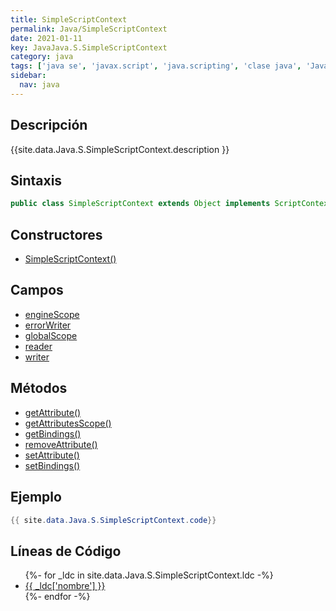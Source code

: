 ```yaml
---
title: SimpleScriptContext
permalink: Java/SimpleScriptContext
date: 2021-01-11
key: JavaJava.S.SimpleScriptContext
category: java
tags: ['java se', 'javax.script', 'java.scripting', 'clase java', 'Java 1.6']
sidebar: 
  nav: java
---
```


## Descripción
{{site.data.Java.S.SimpleScriptContext.description }}

## Sintaxis
~~~java
public class SimpleScriptContext extends Object implements ScriptContext
~~~

## Constructores
* [SimpleScriptContext()](/Java/SimpleScriptContext/SimpleScriptContext/)

## Campos
* [engineScope](/Java/SimpleScriptContext/engineScope)
* [errorWriter](/Java/SimpleScriptContext/errorWriter)
* [globalScope](/Java/SimpleScriptContext/globalScope)
* [reader](/Java/SimpleScriptContext/reader)
* [writer](/Java/SimpleScriptContext/writer)

## Métodos
* [getAttribute()](/Java/SimpleScriptContext/getAttribute)
* [getAttributesScope()](/Java/SimpleScriptContext/getAttributesScope)
* [getBindings()](/Java/SimpleScriptContext/getBindings)
* [removeAttribute()](/Java/SimpleScriptContext/removeAttribute)
* [setAttribute()](/Java/SimpleScriptContext/setAttribute)
* [setBindings()](/Java/SimpleScriptContext/setBindings)

## Ejemplo
~~~java
{{ site.data.Java.S.SimpleScriptContext.code}}
~~~

## Líneas de Código
<ul>
{%- for _ldc in site.data.Java.S.SimpleScriptContext.ldc -%}
   <li>
       <a href="{{_ldc['url'] }}">{{ _ldc['nombre'] }}</a>
   </li>
{%- endfor -%}
</ul>
